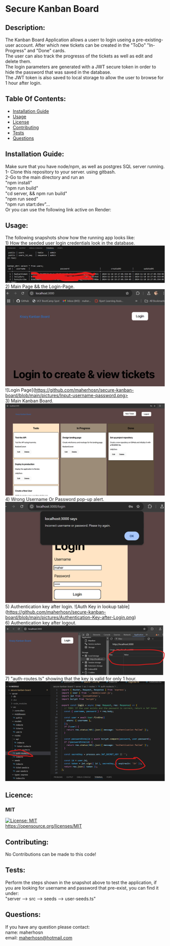 # Secure Kanban Board

## Description:
The Kanban Board Application allows a userr to login useing a pre-existing- user account. After which new tickets can be created in the "ToDo" "In-Progress" and "Done" cards.<br>The user can also track the progresss of the tickets as well as edit and delete them.<br>The login parameters are generated with a JWT secure token in order to hide the password that was saved in the database.<br>The JWT token is also saved to local storage to allow the user to browse for 1 hour after login.

## Table Of Contents:
- [Installation Guide](#installation-guide)
- [Usage](#usage)
- [License](#license)
- [Contributing](#contributing)
- [Tests](#tests)
- [Questions](#questions)

## Installation Guide:
Make sure that you have node/npm, as well as postgres SQL server running.<br>1- Clone this repository to your server. using gitbash.<br>2-Go to the main directory and run an<br> "npm install" <br>"npm run build"<br>"cd server, && npm run build"<br>"npm run seed"<br>"npm run start:dev"... <br> Or you can use the following link active on Render:

## Usage: 
The following snapshots show how the running app looks like:<br> 1) How the seeded user login credentials look in the database. ![users table after it is seeded](https://github.com/maherhosn/secure-kanban-board/blob/main/pictures/Screenshot_with_Token.png)<br> 2) Main Page && the Login-Page. ![Main Page](https://github.com/maherhosn/secure-kanban-board/blob/main/pictures/Login-Page.png) <br> ![Login Page](https://github.com/maherhosn/secure-kanban-board/blob/main/pictures/Input-username-password.png> <br> 3) Main Kanban Board. ![Kanban Board](https://github.com/maherhosn/secure-kanban-board/blob/main/pictures/Main-Kanban-board.png)<br> 4) Wrong Username Or Password pop-up alert. ![Alert for wrong Login](https://github.com/maherhosn/secure-kanban-board/blob/main/pictures/Wrong-Username-Password.png)<br> 5) Authentication key after login. ![Auth Key in lookup table] (https://github.com/maherhosn/secure-kanban-board/blob/main/pictures/Authentication-Key-after-Login.png)<br> 6) Authentication key after logout. ![Auth Key gone after logout](https://github.com/maherhosn/secure-kanban-board/blob/main/pictures/Authentication-Key-gone-after-logout.png)<br> 7) "auth-routes.ts" showing that the key is valid for only 1 hour. ![Code for key validation for 1 Hour](https://github.com/maherhosn/secure-kanban-board/blob/main/pictures/Auth-key-valid-for-1Hour.png)

## Licence: <br>
### MIT <br>
[![License: MIT](https://img.shields.io/badge/License-MIT-yellow.svg)](https://opensource.org/licenses/MIT) <br>
https://opensource.org/licenses/MIT


## Contributing:
No Contributions can be made to this code!

## Tests:
Perform the steps shown in the snapshot above to test the application, if you are looking for username and password that pre-exist, you can find it under:<br> "server --> src --> seeds --> user-seeds.ts"

## Questions:
If you have any question please contact: <br>
name: maherhosn <br>
email: maherhosn@hotmail.com
  
